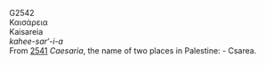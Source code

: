 G2542  
Καισάρεια  
Kaisareia  
*kahee-sar‘-i-a*  
From [2541](g2541) *Caesaria*, the name of two places in Palestine: -
Csarea.  
